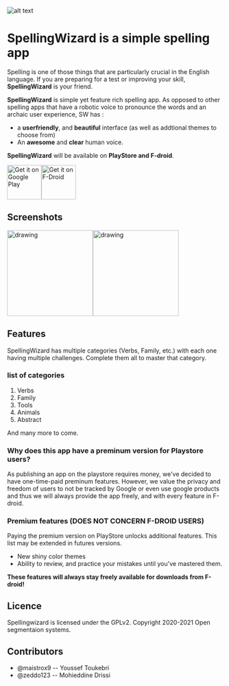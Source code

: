 ![alt text](https://github.com/open-segmentation-systems/spellingwizards/blob/master/screenshots/feature.jpeg?raw=true)

# SpellingWizard is a simple spelling app
Spelling is one of those things that are particularly crucial in the English language.
If you are preparing for a test or improving your skill, **SpellingWizard** is your friend.

**SpellingWizard** is simple yet feature rich spelling app. As opposed to other spelling apps that have a robotic voice to pronounce the words and an archaic user experience, SW has :

  * a **userfriendly**, and **beautiful** interface (as well as addtional themes to choose from)
  * An **awesome** and **clear** human voice.

**SpellingWizard** will be available on **PlayStore and F-droid**.

[<img src="https://play.google.com/intl/en_us/badges/static/images/badges/en_badge_web_generic.png"
    alt="Get it on Google Play"
    height="80">](https://play.google.com/store/apps/details?id=com.opensegmentationsystems.spellingwizards)[<img src="https://fdroid.gitlab.io/artwork/badge/get-it-on.png"
    alt="Get it on F-Droid"
    height="80">](https://f-droid.org/packages/com.openpi.spellingwizard)
## Screenshots
<img src="https://github.com/Open-pi/spellingwizard/blob/master/fastlane/metadata/android/en-US/images/phoneScreenshots/4.png" alt="drawing" width="200" heigth="200"/><img src="https://github.com/Open-pi/spellingwizard/blob/master/fastlane/metadata/android/en-US/images/phoneScreenshots/6.png" alt="drawing" width="200" heigth="200"/>

## Features
SpellingWizard has multiple categories (Verbs, Family, etc.) with each one having multiple challenges. Complete them all to master that category.
### list of categories
1. Verbs
2. Family
3. Tools
4. Animals
5. Abstract

And many more to come.

### Why does this app have a preminum version for Playstore users?
As publishing an app on the playstore requires money, we've decided to have one-time-paid preminum features. However, we value the privacy and freedom of users to not be tracked by Google or even use google products and thus we will always provide the app freely, and with every feature in F-droid.

### Premium features (DOES NOT CONCERN F-DROID USERS)
Paying the premium version on PlayStore unlocks additional features. This list may be extended in futures versions.

* New shiny color themes
* Ability to review, and practice your mistakes until you've mastered them.

**These features will always stay freely available for downloads from F-droid!**

## Licence
Spellingwizard is licensed under the GPLv2. Copyright 2020-2021 Open segmentaion systems.

## Contributors
* @maistrox9 -- Youssef Toukebri
* @zeddo123 -- Mohieddine Drissi

